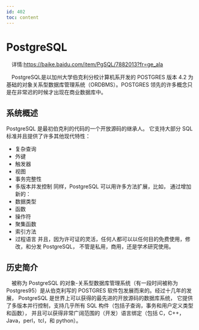 ```yaml
---
id: 402
toc: content
---
```


# PostgreSQL
&emsp;详情:<https://baike.baidu.com/item/PgSQL/7882013?fr=ge_ala>  

&emsp;PostgreSQL是以加州大学伯克利分校计算机系开发的 POSTGRES 版本 4.2 为基础的对象关系型数据库管理系统（ORDBMS）。POSTGRES 领先的许多概念只是在非常迟的时候才出现在商业数据库中。

## 系统概述
PostgreSQL 是最初伯克利的代码的一个开放源码的继承人。 它支持大部分 SQL 标准并且提供了许多其他现代特性：
- 复杂查询
- 外键
- 触发器
- 视图
- 事务完整性
- 多版本并发控制
同样，PostgreSQL 可以用许多方法扩展，比如， 通过增加新的：
- 数据类型
- 函数
- 操作符
- 聚集函数
- 索引方法
- 过程语言
并且，因为许可证的灵活，任何人都可以以任何目的免费使用，修改，和分发 PostgreSQL， 不管是私用，商用，还是学术研究使用。

## 历史简介
&emsp;被称为 PostgreSQL 的对象-关系型数据库管理系统（有一段时间被称为 Postgres95）是从伯克利写的 POSTGRES 软件包发展而来的。经过十几年的发展， PostgreSQL 是世界上可以获得的最先进的开放源码的数据库系统， 它提供了多版本并行控制，支持几乎所有 SQL 构件（包括子查询，事务和用户定义类型和函数）， 并且可以获得非常广阔范围的（开发）语言绑定（包括 C，C++，Java，perl，tcl，和 python）。
